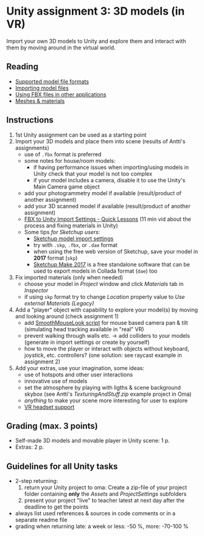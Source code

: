 # Unity assignment 3: 3D models (in VR)

Import your own 3D models to Unity and explore them and interact with them by moving around in the virtual world.

## Reading

- [Supported model file formats](https://docs.unity3d.com/Manual/3D-formats.html)
- [Importing model files](https://docs.unity3d.com/Manual/ImportingModelFiles.html)
- [Using FBX files in other applications](https://docs.unity3d.com/Manual/HOWTO-exportFBX.html)
- [Meshes & materials](https://docs.unity3d.com/Manual/class-Mesh.html)

## Instructions

1. 1st Unity assignment can be used as a starting point
1. Import your 3D models and place them into scene (results of Antti's assignments)
   - use of `.fbx` format is preferred
   - some notes for house/room models:
     - if having performance issues when importing/using models in Unity check that your model is not too complex
     - if your model includes a camera, disable it to use the Unity's Main Camera game object
   - add your photogrammetry model if available (result/product of another assignment)
   - add your 3D scanned model if available (result/product of another assignment)
   - [FBX to Unity Import Settings - Quick Lessons](https://www.youtube.com/watch?v=Hw8FzHvP9SY) (11 min vid about the process and fixing materials in Unity)
   - Some tips _for Sketchup users_:
     - [Sketchup model import settings](https://docs.unity3d.com/Manual/class-SketchUpImporter.html)
     - try with `.skp`, `.fbx`, or `.dae` format
     - when using the free web version of Sketchup, save your model in **2017** format (`skp`)
     - [Sketchup Make 2017](https://help.sketchup.com/en/downloading-older-versions) is a free standalone software that can be used to export models in Collada format (`dae`) too
1. Fix imported materials (only when needed)
   - choose your model in _Project_ window and click _Materials_ tab in _Inspector_
   - if using `skp` format try to change _Location_ property value to _Use external Materials (Legacy)_
1. Add a "player" object with capability to explore your model(s) by moving and looking around (check assignment 1)
   - add [SmoothMouseLook script](http://wiki.unity3d.com/index.php/SmoothMouseLook) for mouse based camera pan & tilt (simulating head tracking available in "real" VR)
   - prevent walking through walls etc. -> add colliders to your models (generate in import settings or create by yourself)
   - how to move the player or interact with objects without keyboard, joystick, etc. controllers? (one solution: see raycast example in assignment 2)
1. Add your extras, use your imagination, some ideas:
    - use of hotspots and other user interactions
    - innovative use of models
    - set the atmosphere by playing with ligths & scene background skybox (see Antti's _TexturingAndStuff.zip_ example project in Oma)
    - _anything_ to make your scene more interesting for user to explore
    - [VR headset support](./unity-vr-instructions.md)

## Grading (max. 3 points)

- Self-made 3D models and movable player in Unity scene: 1 p.
- Extras: 2 p.

## Guidelines for all Unity tasks

- 2-step returning:
  1. return your Unity project to oma: Create a zip-file of your project folder containing **only** the _Assets_ and _ProjectSettings_ subfolders
  2. present your project "live" to teacher latest at next day after the deadline to get the points
- always list used references & sources in code comments or in a separate readme file
- grading when returning late: a week or less: -50 %, more: -70-100 %
